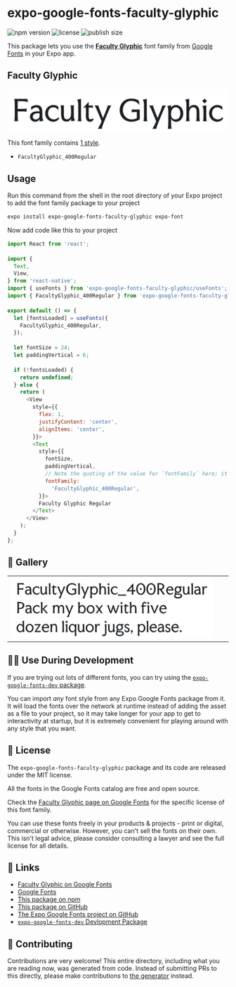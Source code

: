 # expo-google-fonts-faculty-glyphic

![npm version](https://flat.badgen.net/npm/v/expo-google-fonts-faculty-glyphic)
![license](https://flat.badgen.net/github/license/expo/google-fonts)
![publish size](https://flat.badgen.net/packagephobia/install/expo-google-fonts-faculty-glyphic)

This package lets you use the [**Faculty Glyphic**](https://fonts.google.com/specimen/Faculty+Glyphic) font family from [Google Fonts](https://fonts.google.com/) in your Expo app.

## Faculty Glyphic

![Faculty Glyphic](./font-family.png)

This font family contains [1 style](#-gallery).

- `FacultyGlyphic_400Regular`

## Usage

Run this command from the shell in the root directory of your Expo project to add the font family package to your project
```sh
expo install expo-google-fonts-faculty-glyphic expo-font
```

Now add code like this to your project
```js
import React from 'react';

import {
  Text,
  View,
} from 'react-native';
import { useFonts } from 'expo-google-fonts-faculty-glyphic/useFonts';
import { FacultyGlyphic_400Regular } from 'expo-google-fonts-faculty-glyphic/400Regular';

export default () => {
  let [fontsLoaded] = useFonts({
    FacultyGlyphic_400Regular,
  });

  let fontSize = 24;
  let paddingVertical = 6;

  if (!fontsLoaded) {
    return undefined;
  } else {
    return (
      <View
        style={{
          flex: 1,
          justifyContent: 'center',
          alignItems: 'center',
        }}>
        <Text
          style={{
            fontSize,
            paddingVertical,
            // Note the quoting of the value for `fontFamily` here; it expects a string!
            fontFamily:
              'FacultyGlyphic_400Regular',
          }}>
          Faculty Glyphic Regular
        </Text>
      </View>
    );
  }
};

```

## 🔡 Gallery


||||
|-|-|-|
|![FacultyGlyphic_400Regular](.//400Regular/FacultyGlyphic_400Regular.ttf.png)||||


## 👩‍💻 Use During Development

If you are trying out lots of different fonts, you can try using the [`expo-google-fonts-dev` package](https://github.com/freeboub/google-fonts/tree/master/font-packages/dev#readme).

You can import *any* font style from any Expo Google Fonts package from it. It will load the fonts
over the network at runtime instead of adding the asset as a file to your project, so it may take longer
for your app to get to interactivity at startup, but it is extremely convenient
for playing around with any style that you want.

## 📖 License

The `expo-google-fonts-faculty-glyphic` package and its code are released under the MIT license.

All the fonts in the Google Fonts catalog are free and open source.

Check the [Faculty Glyphic page on Google Fonts](https://fonts.google.com/specimen/Faculty+Glyphic) for the specific license of this font family.

You can use these fonts freely in your products & projects - print or digital, commercial or otherwise. However, you can't sell the fonts on their own. This isn't legal advice, please consider consulting a lawyer and see the full license for all details.

## 🔗 Links

- [Faculty Glyphic on Google Fonts](https://fonts.google.com/specimen/Faculty+Glyphic)
- [Google Fonts](https://fonts.google.com/)
- [This package on npm](https://www.npmjs.com/package/expo-google-fonts-faculty-glyphic)
- [This package on GitHub](https://github.com/freeboub/google-fonts/tree/master/font-packages/faculty-glyphic)
- [The Expo Google Fonts project on GitHub](https://github.com/freeboub/google-fonts)
- [`expo-google-fonts-dev` Devlopment Package](https://github.com/freeboub/google-fonts/tree/master/font-packages/dev)

## 🤝 Contributing

Contributions are very welcome! This entire directory, including what you are reading now, was generated from code. Instead of submitting PRs to this directly, please make contributions to [the generator](https://github.com/freeboub/google-fonts/tree/master/packages/generator) instead.
